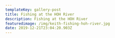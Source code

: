```yaml
---
templateKey: gallery-post
title: Fishing at the HOH River
description: Fishing at the HOH River
featuredimage: /img/keith-fishing-hoh-river.jpg
date: 2019-12-21T23:04:20.903Z
---
```


